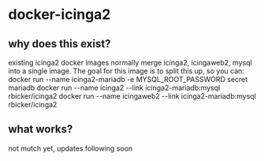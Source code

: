 # docker-icinga2

## why does this exist?
existing icinga2 docker images normally merge icinga2, icingaweb2, mysql into a single image. The goal for this image is to split this up, so you can:
docker run --name icinga2-mariadb -e MYSQL_ROOT_PASSWORD secret mariadb
docker run --name icinga2 --link icinga2-mariadb:mysql rbicker/icinga2
docker run --name icingaweb2 --link icinga2-mariadb:mysql rbicker/icinga2

## what works?
not mutch yet, updates following soon
